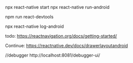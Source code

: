  npx react-native start
 npx react-native run-android
 <!-- to run android in the virtual machine -->
 npm run react-devtools 
 <!-- to start react-devtools -->

 npx react-native log-android
 <!-- to run the console.log debugger -->

 todo:
 https://reactnavigation.org/docs/getting-started/

Continue:
 https://reactnative.dev/docs/drawerlayoutandroid

//debugger
 http://localhost:8081/debugger-ui/